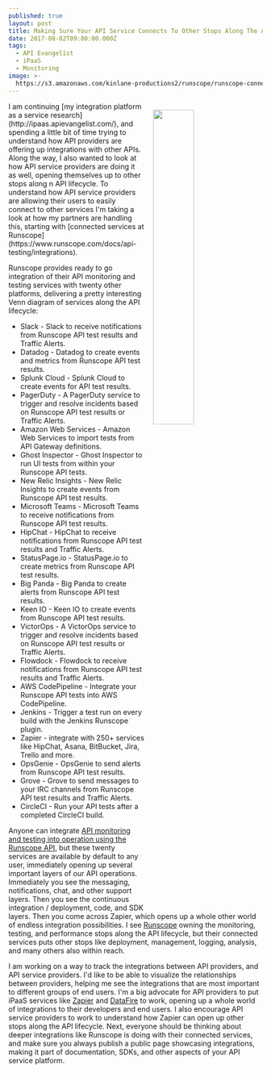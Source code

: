 ```yaml
---
published: true
layout: post
title: Making Sure Your API Service Connects To Other Stops Along The API Lifecycle
date: 2017-08-02T09:00:00.000Z
tags:
  - API Evangelist
  - iPaaS
  - Monitoring
image: >-
  https://s3.amazonaws.com/kinlane-productions2/runscope/runscope-connected-services.png
---
```

<p><a href="https://www.runscope.com/docs/api-testing/integrations"><img src="https://s3.amazonaws.com/kinlane-productions2/runscope/runscope-connected-services.png" align="right" width="40%" style="padding: 15px; "/></a></p>I am continuing [my integration platform as a service research](http://ipaas.apievangelist.com/), and spending a little bit of time trying to understand how API providers are offering up integrations with other APIs. Along the way, I also wanted to look at how API service providers are doing it as well, opening themselves up to other stops along n API lifecycle. To understand how API service providers are allowing their users to easily connect to other services I'm taking a look at how my partners are handling this, starting with [connected services at Runscope](https://www.runscope.com/docs/api-testing/integrations).

Runscope provides ready to go integration of their API monitoring and testing services with twenty other platforms, delivering a pretty interesting Venn diagram of services along the API lifecycle:

- Slack - Slack to receive notifications from Runscope API test results and Traffic Alerts.
- Datadog  - Datadog to create events and metrics from Runscope API test results.
- Splunk Cloud  - Splunk Cloud to create events for API test results.  
- PagerDuty  - A PagerDuty service to trigger and resolve incidents based on Runscope API test results or Traffic Alerts.
- Amazon Web Services   - Amazon Web Services to import tests from API Gateway definitions.
- Ghost Inspector  - Ghost Inspector to run UI tests from within your Runscope API tests.
- New Relic Insights - New Relic Insights to create events from Runscope API test results.
- Microsoft Teams  - Microsoft Teams to receive notifications from Runscope API test results.
- HipChat  - HipChat to receive notifications from Runscope API test results and Traffic Alerts.   
- StatusPage.io - StatusPage.io to create metrics from Runscope API test results.
- Big Panda - Big Panda to create alerts from Runscope API test results.   
- Keen IO - Keen IO to create events from Runscope API test results.
- VictorOps - A VictorOps service to trigger and resolve incidents based on Runscope API test results or Traffic Alerts.   
- Flowdock - Flowdock to receive notifications from Runscope API test results and Traffic Alerts.  
- AWS CodePipeline - Integrate your Runscope API tests into AWS CodePipeline.
- Jenkins  - Trigger a test run on every build with the Jenkins Runscope plugin.
- Zapier - integrate with 250+ services like HipChat, Asana, BitBucket, Jira, Trello and more.
- OpsGenie - OpsGenie to send alerts from Runscope API test results.
- Grove  - Grove to send messages to your IRC channels from Runscope API test results and Traffic Alerts.
- CircleCI  - Run your API tests after a completed CircleCI build.

Anyone can integrate [API monitoring and testing into operation using the Runscope API](https://www.runscope.com/docs/api), but these twenty services are available by default to any user, immediately opening up several important layers of our API operations. Immediately you see the messaging, notifications, chat, and other support layers. Then you see the continuous integration / deployment, code, and SDK layers. Then you come across Zapier, which opens up a whole other world of endless integration possibilities. I see [Runscope](https://www.runscope.com) owning the monitoring, testing, and performance stops along the API lifecycle, but their connected services puts other stops like deployment, management, logging, analysis, and many others also within reach.

I am working on a way to track the integrations between API providers, and API service providers. I'd like to be able to visualize the relationships between providers, helping me see the integrations that are most important to different groups of end users. I'm a big advocate for API providers to put iPaaS services like [Zapier](https://zapier.com/app/explore) and [DataFire](https://github.com/DataFire) to work, opening up a whole world of integrations to their developers and end users. I also encourage API service providers to work to understand how Zapier can open up other stops along the API lifecycle. Next, everyone should be thinking about deeper integrations like Runscope is doing with their connected services, and make sure you always publish a public page showcasing integrations, making it part of documentation, SDKs, and other aspects of your API service platform.
